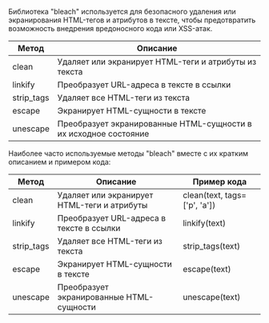 <p>Библиотека "bleach" используется для безопасного удаления или экранирования HTML-тегов и атрибутов в тексте,
чтобы предотвратить возможность внедрения вредоносного кода или XSS-атак.</p>
<table>
<thead>
<tr>
<th>Метод</th>
<th>Описание</th>
</tr>
</thead>
<tbody>
<tr>
<td>clean</td>
<td>Удаляет или экранирует HTML-теги и атрибуты из текста</td>
</tr>
<tr>
<td>linkify</td>
<td>Преобразует URL-адреса в тексте в ссылки</td>
</tr>
<tr>
<td>strip_tags</td>
<td>Удаляет все HTML-теги из текста</td>
</tr>
<tr>
<td>escape</td>
<td>Экранирует HTML-сущности в тексте</td>
</tr>
<tr>
<td>unescape</td>
<td>Преобразует экранированные HTML-сущности в их исходное состояние</td>
</tr>
</tbody>
</table>
<p>Наиболее часто используемые методы "bleach" вместе с их кратким описанием и примером кода:</p>
<table>
<thead>
<tr>
<th>Метод</th>
<th>Описание</th>
<th>Пример кода</th>
</tr>
</thead>
<tbody>
<tr>
<td>clean</td>
<td>Удаляет или экранирует HTML-теги и атрибуты</td>
<td>clean(text, tags=['p', 'a'])</td>
</tr>
<tr>
<td>linkify</td>
<td>Преобразует URL-адреса в тексте в ссылки</td>
<td>linkify(text)</td>
</tr>
<tr>
<td>strip_tags</td>
<td>Удаляет все HTML-теги из текста</td>
<td>strip_tags(text)</td>
</tr>
<tr>
<td>escape</td>
<td>Экранирует HTML-сущности в тексте</td>
<td>escape(text)</td>
</tr>
<tr>
<td>unescape</td>
<td>Преобразует экранированные HTML-сущности</td>
<td>unescape(text)</td>
</tr>
</tbody>
</table>